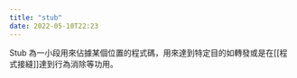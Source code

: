 ```yaml
---
title: "stub"
date: 2022-05-10T22:23
---
```

<!-- # 筆記本體 -->
Stub 為一小段用來佔據某個位置的程式碼，用來達到特定目的如轉發或是在[[程式接縫]]達到行為消除等功用。
<!-- 
## 延伸問題
## See Also

## References
-->